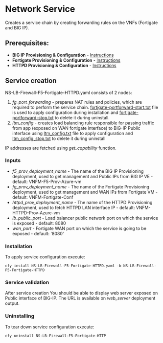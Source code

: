 # Network Service

Creates a service chain by creating forwarding rules on the VNFs (Fortigate and BIG IP).

## Prerequisites:

* **BIG IP Provisioning & Configuration** - [Instructions](../bigip/README.md)
* **Fortigate Provisioning & Configuration** - [Instructions](../fortigate/README.md)
* **HTTPD Provisioning & Configuration** - [Instructions](../httpd/README.md)

## Service creation

NS-LB-Firewall-F5-Fortigate-HTTPD.yaml consists of 2 nodes:
1. *fg_port_forwarding* - prepares NAT rules and policies, which are required to perform the service chain. [fortigate-portforward-start.txt](Resources/templates/fortigate-portforward-start.txt) file is used to apply configuration during installation and [fortigate-portforward-stop.txt](Resources/templates/fortigate-portforward-stop.txt) to delete it during uninstall.
2. *ltm_config* - creates load balancing rule responsible for passing traffic from app (exposed on WAN fortigate interface)
to BIG-IP Public interface using [ltm_config.txt](Resources/templates/ltm_config.txt) file to apply configuration and [ltm_config_stop.txt](Resources/templates/ltm_config_stop.txt) to delete it during uninstall

IP addresses are fetched using *get_capability* function.

### Inputs

* *f5_prov_deployment_name* - The name of the BIG IP Provisioning deployment, used to get management and Public IPs from BIG IP VE - default: VNFM-F5-Prov-Azure-vm
* *fg_prov_deployment_name* - The name of the Fortigate Provisioning deployment, used to get management and WAN IPs from Fortigate VM - default: VNFM-Fortigate-Conf
* *httpd_prov_deployment_name* - The name of the HTTPD Provisioning deployment, used to fetch HTTPD LAN interface IP - default: VNFM-HTTPD-Prov-Azure-vm
* *lb_public_port* - Load balancer public network port on which the service is exposed - default: 8080
* *wan_port* - Fortigate WAN port on which the service is going to be exposed - default: '8080'

### Installation

To apply service configuration execute:

``cfy install NS-LB-Firewall-F5-Fortigate-HTTPD.yaml -b NS-LB-Firewall-F5-Fortigate-HTTPD``

### Service validation

After service creation You should be able to display web server exposed on Public interface of BIG-IP.
The URL is available on *web_server* deployment output.

### Uninstalling

To tear down service configuration execute:

``cfy uninstall NS-LB-Firewall-F5-Fortigate-HTTP``
